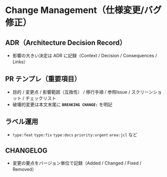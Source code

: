 # Change Management（仕様変更/バグ修正）

## ADR（Architecture Decision Record）
- 影響の大きい決定は ADR に記録（Context / Decision / Consequences / Links）

## PR テンプレ（重要項目）
- 目的 / 変更点 / 影響範囲（互換性） / 移行手順 / 参照Issue / スクリーンショット / チェックリスト
- 破壊的変更は本文末尾に **`BREAKING CHANGE:`** を明記

## ラベル運用
- `type:feat` `type:fix` `type:docs` `priority:urgent` `area:jcl` など

## CHANGELOG
- 変更の要点をバージョン単位で記録（Added / Changed / Fixed / Removed）
